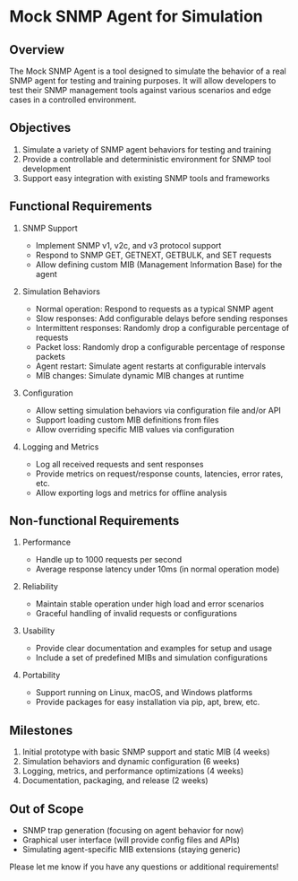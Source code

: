 # Mock SNMP Agent for Simulation

## Overview
The Mock SNMP Agent is a tool designed to simulate the behavior of a real SNMP agent for testing and training purposes. It will allow developers to test their SNMP management tools against various scenarios and edge cases in a controlled environment.

## Objectives
1. Simulate a variety of SNMP agent behaviors for testing and training
2. Provide a controllable and deterministic environment for SNMP tool development
3. Support easy integration with existing SNMP tools and frameworks

## Functional Requirements
1. SNMP Support
   - Implement SNMP v1, v2c, and v3 protocol support
   - Respond to SNMP GET, GETNEXT, GETBULK, and SET requests
   - Allow defining custom MIB (Management Information Base) for the agent

2. Simulation Behaviors 
   - Normal operation: Respond to requests as a typical SNMP agent
   - Slow responses: Add configurable delays before sending responses  
   - Intermittent responses: Randomly drop a configurable percentage of requests
   - Packet loss: Randomly drop a configurable percentage of response packets
   - Agent restart: Simulate agent restarts at configurable intervals
   - MIB changes: Simulate dynamic MIB changes at runtime

3. Configuration
   - Allow setting simulation behaviors via configuration file and/or API
   - Support loading custom MIB definitions from files
   - Allow overriding specific MIB values via configuration

4. Logging and Metrics  
   - Log all received requests and sent responses
   - Provide metrics on request/response counts, latencies, error rates, etc.
   - Allow exporting logs and metrics for offline analysis

## Non-functional Requirements
1. Performance
   - Handle up to 1000 requests per second
   - Average response latency under 10ms (in normal operation mode) 

2. Reliability 
   - Maintain stable operation under high load and error scenarios
   - Graceful handling of invalid requests or configurations

3. Usability
   - Provide clear documentation and examples for setup and usage
   - Include a set of predefined MIBs and simulation configurations 

4. Portability
   - Support running on Linux, macOS, and Windows platforms 
   - Provide packages for easy installation via pip, apt, brew, etc.

## Milestones
1. Initial prototype with basic SNMP support and static MIB (4 weeks) 
2. Simulation behaviors and dynamic configuration (6 weeks)
3. Logging, metrics, and performance optimizations (4 weeks)
4. Documentation, packaging, and release (2 weeks)

## Out of Scope  
- SNMP trap generation (focusing on agent behavior for now)
- Graphical user interface (will provide config files and APIs) 
- Simulating agent-specific MIB extensions (staying generic)

Please let me know if you have any questions or additional requirements!
